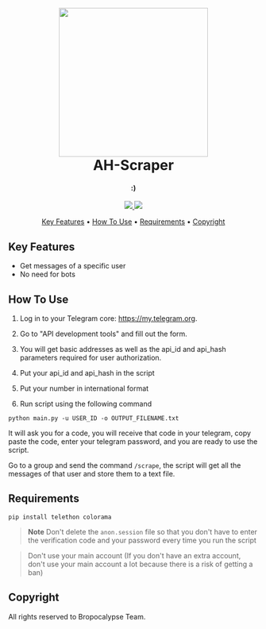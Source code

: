 
<h1 align="center">
  <br>
  <img src="https://w7.pngwing.com/pngs/431/275/png-transparent-discord-emoji-emote-twitch-internet-bot-emoji-purple-face-head.png" width="300">
  <br>
  AH-Scraper
  <br>
</h1>

<h4 align="center">:) </h4>

<p align="center">
  <a href="">
    <img src="https://img.shields.io/badge/os-windows-blue.svg?maxAge=2592000&amp;style=flat"
         >
  </a>
  <a href=""><img src="https://img.shields.io/badge/version-1.0-red.svg?maxAge=2592000&amp;style=flat"></a>
</p>

<p align="center">
  <a href="#key-features">Key Features</a> •
  <a href="#how-to-use">How To Use</a> •
  <a href="#Requirements">Requirements</a> •
  <a href="#Copyright">Copyright</a>
</p>


## Key Features

* Get messages of a specific user
* No need for bots

## How To Use

1. Log in to your Telegram core: https://my.telegram.org.

2. Go to "API development tools" and fill out the form.

3. You will get basic addresses as well as the api_id and api_hash parameters required for user authorization.

4. Put your api_id and api_hash in the script

5. Put your number in international format

6. Run script using the following command

  `python main.py -u USER_ID -o OUTPUT_FILENAME.txt`

  It will ask you for a code, you will receive that code in your telegram, copy paste the code, enter your telegram password, and you are ready to use the script.

  Go to a group and send the command `/scrape`, the script will get all the messages of that user and store them to a text file.

## Requirements

`pip install telethon colorama`

> **Note**
> Don't delete the `anon.session` file so that you don't have to enter the verification code and your password every time you run the script

> Don't use your main account (If you don't have an extra account, don't use your main account a lot because there is a risk of getting a ban)

## Copyright

All rights reserved to Bropocalypse Team.
